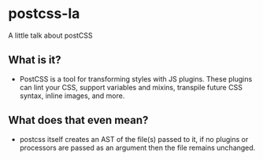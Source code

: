 # postcss-la
A little talk about postCSS

## What is it?
 - PostCSS is a tool for transforming styles with JS plugins. These plugins can lint your CSS, support variables and mixins, transpile future CSS syntax, inline images, and more.

## What does that even mean?
 - postcss itself creates an AST of the file(s) passed to it, if no plugins or processors are passed as an argument then the file remains unchanged.
